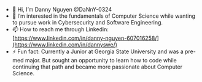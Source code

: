 - 👋 Hi, I’m Danny Nguyen @DaNnY-0324
- 👀 I’m interested in the fundamentals of Computer Science while wanting to pursue work in Cybersecurity and Software Engineering.
- 📫 How to reach me through Linkedin: [https://www.linkedin.com/in/danny-nguyen-607016258/](https://www.linkedin.com/in/dannyswe/)
- ⚡ Fun fact: Currently a Junior at Georgia State University and was a pre-med major. But sought an opportunity to learn how to code while continuing that path and became more passionate about Computer Science.

<!---
DaNnY-0324/DaNnY-0324 is a ✨ special ✨ repository because its `README.md` (this file) appears on your GitHub profile.
You can click the Preview link to take a look at your changes.
--->
